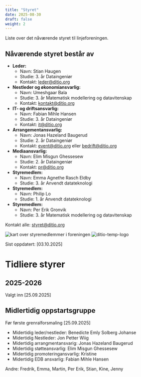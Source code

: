 ```yaml
---
title: "Styret"
date: 2025-08-30
draft: false
weight: 2
---
```

 Liste over det nåværende styret til linjeforeningen.

<!--more-->

## Nåværende styret består av
- **Leder:**
  - Navn: Stian Haugen
  - Studie: 3. år Dataingeniør
  - Kontakt: [leder@ditio.org](mailto:leder@ditio.org)
- **Nestleder og økonomiansvarlig:**
  - Navn: Umeshgaar Bala
  - Studie: 3. år Matematisk modellering og datavitenskap
  - Kontakt: [kontakt@ditio.org](mailto:kontakt@ditio.org)
- **IT- og driftsansvarlig:**
  - Navn: Fabian Mihle Hansen
  - Studie: 3. år Dataingeniør
  - Kontakt: [it@ditio.org](mailto:it@ditio.org)
- **Arrangementansvarlig:**
  - Navn: Jonas Hazeland Baugerud
  - Studie: 2. år Dataingeniør
  - Kontakt: [event@ditio.org](mailto:event@ditio.org) eller [bedrift@ditio.org](mailto:bedrift@ditio.org)
- **Mediaansvarlig:**
  - Navn: Elim Misgun Ghessesew
  - Studie: 2. år Dataingeniør
  - Kontakt: [pr@ditio.org](mailto:pr@ditio.org)
- **Styremedlem:**
  - Navn: Emma Agnethe Rasch Eldby
  - Studie: 3. år Anvendt datateknologi
- **Styremedlem:**
  - Navn: Philip Lo
  - Studie: 1. år Anvendt datateknologi
- **Styremedlem:**
  - Navn: Per Erik Gronvik
  - Studie: 3. år Matematisk modellering og datavitenskap

Kontakt alle: [styret@ditio.org](mailto:styret@ditio.org)

![kart over styremedlemmer i foreningen](/img/styret/2025-2026-styret-map.jpg)
![ditio-temp-logo](/img/styret/2025-2026-styret.jpg)

Sist oppdatert: [03.10.2025]

# Tidliere styrer

## 2025-2026
Valgt inn [25.09.2025]

## Midlertidig oppstartsgruppe
Før første grenralforsmaling [25.09.2025]

- Midertidig leder/nestleder: Benedicte Emly Solberg Johanse
- Midertidig Nestleder: Jon Petter Wiig
- Midertidig arrangmentansvarig: Jonas Hazeland Baugerud
- Midertidig støtteansvarlig: Elim Misgun Ghessesew
- Midertidig promoteringansvarlig: Kristine
- Midertidig EDB ansvarlig: Fabian Mihle Hansen

Andre: Fredrik, Emma, Martin, Per Erik, Stian, Kine, Jenny

